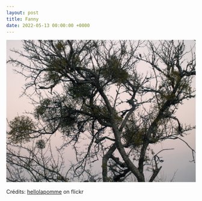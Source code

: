 ```yaml
---
layout: post
title: Fanny
date: 2022-05-13 00:00:00 +0000
---
```


![Fanny](/images/2022-05-13.jpg)

Crédits: [hellolapomme](https://www.flickr.com/people/hellolapomme/) on flickr
